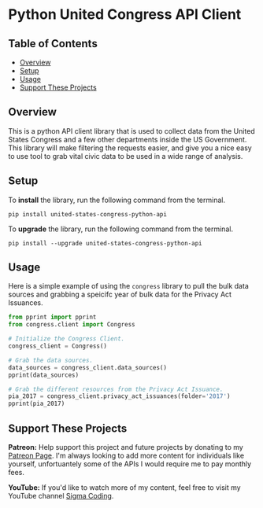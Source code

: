 # Python United Congress API Client

## Table of Contents

- [Overview](#overview)
- [Setup](#setup)
- [Usage](#usage)
- [Support These Projects](#support-these-projects)

## Overview

This is a python API client library that is used to collect data from the
United States Congress and a few other departments inside the US Government.
This library will make filtering the requests easier, and give you a nice easy
to use tool to grab vital civic data to be used in a wide range of analysis.

## Setup

To **install** the library, run the following command from the terminal.

```console
pip install united-states-congress-python-api
```

To **upgrade** the library, run the following command from the terminal.

```console
pip install --upgrade united-states-congress-python-api
```

## Usage

Here is a simple example of using the `congress` library to pull the bulk data
sources and grabbing a speicifc year of bulk data for the Privacy Act Issuances.

```python
from pprint import pprint
from congress.client import Congress

# Initialize the Congress Client.
congress_client = Congress()

# Grab the data sources.
data_sources = congress_client.data_sources()
pprint(data_sources)

# Grab the different resources from the Privacy Act Issuance.
pia_2017 = congress_client.privacy_act_issuances(folder='2017')
pprint(pia_2017)
```

## Support These Projects

**Patreon:**
Help support this project and future projects by donating to my [Patreon Page](https://www.patreon.com/sigmacoding). I'm
always looking to add more content for individuals like yourself, unfortuantely some of the APIs I would require me
to pay monthly fees.

**YouTube:**
If you'd like to watch more of my content, feel free to visit my YouTube channel [Sigma Coding](https://www.youtube.com/c/SigmaCoding).
